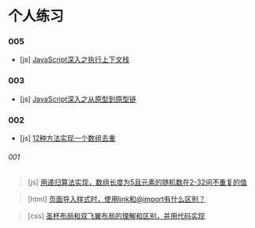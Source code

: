 # 个人练习


### 005

- [js] [JavaScript深入之执行上下文栈](https://github.com/useryize/practice/tree/master/005)

### 003

- [js] [JavaScript深入之从原型到原型链](https://github.com/useryize/practice/tree/master/003)


### 002

- [js] [12种方法实现一个数组去重](https://github.com/useryize/practice/tree/master/002#1)

###### 001

> [js] [用递归算法实现，数组长度为5且元素的随机数在2-32间不重复的值](https://github.com/useryize/practice/tree/master/001#1)

> [html] [页面导入样式时，使用link和@import有什么区别？](https://github.com/useryize/practice/tree/master/001#2)

> [css] [圣杯布局和双飞翼布局的理解和区别，并用代码实现](https://github.com/useryize/practice/tree/master/001#3)

